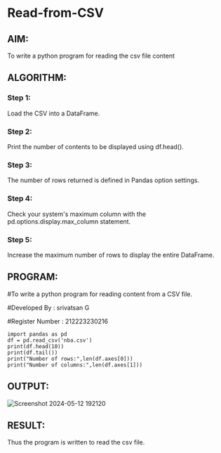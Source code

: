 # Read-from-CSV

## AIM:
To write a python program for reading the csv file content

## ALGORITHM:

### Step 1:
Load the CSV into a DataFrame.

### Step 2:
Print the number of contents to be displayed using df.head().

### Step 3:
The number of rows returned is defined in Pandas option settings.

### Step 4:
Check your system's maximum column with the pd.options.display.max_column statement.

### Step 5:
Increase the maximum number of rows to display the entire DataFrame.

## PROGRAM:

#To write a python program for reading content from a CSV file.

#Developed By : srivatsan G

#Register Number : 212223230216

```
import pandas as pd
df = pd.read_csv('nba.csv')
print(df.head(10))
print(df.tail())
print("Number of rows:",len(df.axes[0]))
print("Number of columns:",len(df.axes[1]))
```
## OUTPUT:
![Screenshot 2024-05-12 192120](https://github.com/vatsan143/Read-from-CSV/assets/147368204/2696d3fd-1b5b-4d3c-9033-9bff96a1fc78)

## RESULT:
Thus the program is written to read the csv file.
